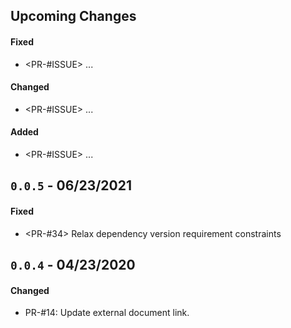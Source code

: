 ## Upcoming Changes

#### Fixed

- <PR-#ISSUE> ...

#### Changed

- <PR-#ISSUE> ...

#### Added

- <PR-#ISSUE> ...

## `0.0.5` - 06/23/2021

#### Fixed

- <PR-#34> Relax dependency version requirement constraints

## `0.0.4` - 04/23/2020

#### Changed

- PR-#14: Update external document link.
